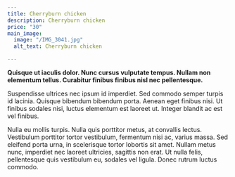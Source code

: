```yaml
---
title: Cherryburn chicken
description: Cherryburn chicken
price: "30"
main_image:
  image: "/IMG_3041.jpg"
  alt_text: Cherryburn chicken

---
```

**Quisque ut iaculis dolor. Nunc cursus vulputate tempus. Nullam non elementum tellus. Curabitur finibus finibus nisl nec pellentesque.** 

Suspendisse ultrices nec ipsum id imperdiet. Sed commodo semper turpis id lacinia. Quisque bibendum bibendum porta. Aenean eget finibus nisi. Ut finibus sodales nisi, luctus elementum est laoreet ut. Integer blandit ac est vel finibus.

Nulla eu mollis turpis. Nulla quis porttitor metus, at convallis lectus. Vestibulum porttitor tortor vestibulum, fermentum nisi ac, varius massa. Sed eleifend porta urna, in scelerisque tortor lobortis sit amet. Nullam metus nunc, imperdiet nec laoreet ultricies, sagittis non erat. Ut nulla felis, pellentesque quis vestibulum eu, sodales vel ligula. Donec rutrum luctus commodo.
